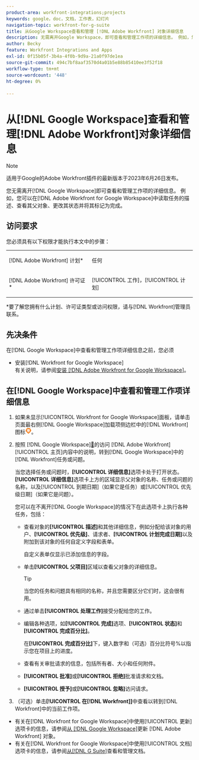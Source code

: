 ```yaml
---
product-area: workfront-integrations;projects
keywords: google，doc，文档，工作表，幻灯片
navigation-topic: workfront-for-g-suite
title: 从Google Workspace查看和管理 [!DNL Adobe Workfront] 对象详细信息
description: 无需离开Google Workspace，即可查看和管理工作项的详细信息。 例如，您可以在Google Workspace的 [!DNL Adobe Workfront] 内读取任务的描述、查看其父对象、更改其状态并将其标记为完成。
author: Becky
feature: Workfront Integrations and Apps
exl-id: 0f15b05f-3b4a-4f0b-9d9a-21a0f97de1ea
source-git-commit: 494c7bf8aaf3570d4a01b5e88b85410ee3f52f18
workflow-type: tm+mt
source-wordcount: '448'
ht-degree: 0%

---
```


# 从[!DNL Google Workspace]查看和管理[!DNL Adobe Workfront]对象详细信息

>[!NOTE]
>
>适用于Google的Adobe Workfront插件的最新版本于2023年6月26日发布。

您无需离开[!DNL Google Workspace]即可查看和管理工作项的详细信息。 例如，您可以在[!DNL Adobe Workfront for Google Workspace]中读取任务的描述、查看其父对象、更改其状态并将其标记为完成。

## 访问要求

您必须具有以下权限才能执行本文中的步骤：

<table style="table-layout:auto"> 
 <col> 
 <col> 
 <tbody> 
  <tr> 
   <td role="rowheader">[!DNL Adobe Workfront] 计划*</td> 
   <td> <p>任何</p> </td> 
  </tr> 
  <tr> 
   <td role="rowheader">[!DNL Adobe Workfront] 许可证*</td> 
   <td> <p>[!UICONTROL 工作]，[!UICONTROL 计划]</p> </td> 
  </tr> 
</tbody> 
</table>

&#42;要了解您拥有什么计划、许可证类型或访问权限，请与[!DNL Workfront]管理员联系。

## 先决条件

在[!DNL Google Workspace]中查看和管理工作项详细信息之前，您必须

* 安装[!DNL Workfront for Google Workspace]\
   有关说明，请参阅[安装 [!DNL Adobe Workfront for Google Workspace]](../../workfront-integrations-and-apps/workfront-for-g-suite/install-workfront-for-gsuite.md)。

## 在[!DNL Google Workspace]中查看和管理工作项详细信息

1. 如果未显示[!UICONTROL Workfront for Google Workspace]面板，请单击页面最右侧[!DNL Google Workspace]加载项侧边栏中的[!DNL Workfront]图标![Workfront图标](assets/wf-lion-icon.png)。
1. 按照 [!DNL Google Workspace][&#128279;](../../workfront-integrations-and-apps/workfront-for-g-suite/access-wf-home-content-from-g-suite.md)的访问 [!DNL Adobe Workfront] [!UICONTROL 主页]内容中的说明，转到[!DNL Google Workspace]中的[!DNL Workfront]任务或问题。

   当您选择任务或问题时，**[!UICONTROL 详细信息]**&#x200B;选项卡处于打开状态。 **[!UICONTROL 详细信息]**&#x200B;选项卡上方的区域显示父对象的名称、任务或问题的名称，以及[!UICONTROL 到期日期]（如果它是任务）或[!UICONTROL 优先级日期]（如果它是问题）。


   您可以在不离开[!DNL Google Workspace]的情况下在此选项卡上执行各种任务，包括：

   * 查看对象的&#x200B;**[!UICONTROL 描述]**&#x200B;和其他详细信息，例如分配给该对象的用户、**[!UICONTROL 优先级]**、请求者、**[!UICONTROL 计划完成日期]**&#x200B;以及附加到该对象的任何自定义字段和表单。

     自定义表单仅显示已添加信息的字段。

   * 单击&#x200B;**[!UICONTROL 父项目]**&#x200B;区域以查看父对象的详细信息。

     >[!TIP]
     >
     >当您的任务和问题具有相同的名称，并且您需要区分它们时，这会很有用。

   * 通过单击&#x200B;**[!UICONTROL 处理工作]**&#x200B;接受分配给您的工作。
   * 编辑各种选项，如&#x200B;**[!UICONTROL 完成]**&#x200B;选项、**[!UICONTROL 状态]**&#x200B;和&#x200B;**[!UICONTROL 完成百分比]**。

     在&#x200B;**[!UICONTROL 完成百分比]**&#x200B;下，键入数字和（可选）百分比符号%以指示您在项目上的进度。
   * 查看有关审批请求的信息，包括所有者、大小和任何附件。
   * **[!UICONTROL 批准]**&#x200B;或&#x200B;**[!UICONTROL 拒绝]**&#x200B;批准请求和文档。

   * **[!UICONTROL 授予]**&#x200B;或&#x200B;**[!UICONTROL 忽略]**&#x200B;访问请求。

1. （可选）单击&#x200B;**[!UICONTROL 在[!DNL Workfront]]**&#x200B;中查看以转到[!DNL Workfront]中的当前工作项。

* 有关在[!DNL Workfront for Google Workspace]中使用[!UICONTROL 更新]选项卡的信息，请参阅[从 [!DNL Google Workspace]](../../workfront-integrations-and-apps/workfront-for-g-suite/update-a-workfront-object-in-gsuite.md)更新 [!DNL Adobe Workfront] 对象。
* 有关在[!DNL Workfront for Google Workspace]中使用[!UICONTROL 文档]选项卡的信息，请参阅[从[!DNL G Suite]](../../workfront-integrations-and-apps/workfront-for-g-suite/view-and-manage-documents-in-gsuite.md)查看和管理文档。
